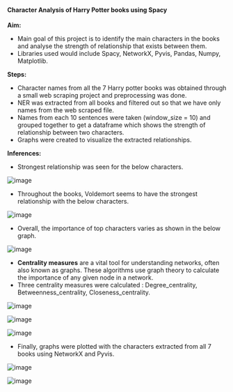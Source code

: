 #### Character Analysis of Harry Potter books using Spacy

**Aim:**
* Main goal of this project is to identify the main characters in the books and analyse the strength of relationship that exists between them.
* Libraries used would include Spacy, NetworkX, Pyvis, Pandas, Numpy, Matplotlib.

 **Steps:**
 * Character names from all the 7 Harry potter books was obtained through a small web scraping project and preprocessing was done.
 * NER was extracted from all books and filtered out so that we have only names from the web scraped file.
 * Names from each 10 sentences were taken (window_size = 10) and grouped together to get a dataframe which shows the strength of relationship between two characters.
 * Graphs were created to visualize the extracted relationships.

**Inferences:**
* Strongest relationship was seen for the below characters.

![image](https://github.com/sruthi004/Character-Analysis-of-Harry-Potter-books-using-Spacy/assets/98512121/0871cd9d-7198-49dc-8929-863dc3c953c9)

* Throughout the books, Voldemort seems to have the strongest relationship with the below characters.

![image](https://github.com/sruthi004/Character-Analysis-of-Harry-Potter-books-using-Spacy/assets/98512121/8a26980a-ae8b-46ec-8b36-7eaba276a4a7)

* Overall, the importance of top characters varies as shown in the below graph.

![image](https://github.com/sruthi004/Character-Analysis-of-Harry-Potter-books-using-Spacy/assets/98512121/af7ed68c-b5d2-4996-b425-1fdf741601f7)

* **Centrality measures** are a vital tool for understanding networks, often also known as graphs. These algorithms use graph theory to calculate the importance of any given node in a network.
* Three centrality measures were calculated : Degree_centrality, Betweenness_centrality, Closeness_centrality.

![image](https://github.com/sruthi004/Character-Analysis-of-Harry-Potter-books-using-Spacy/assets/98512121/50eb36a5-7893-4c0b-8185-9cf627c19c65)

![image](https://github.com/sruthi004/Character-Analysis-of-Harry-Potter-books-using-Spacy/assets/98512121/899686cc-3684-4cba-9b09-7ff35351010c)

![image](https://github.com/sruthi004/Character-Analysis-of-Harry-Potter-books-using-Spacy/assets/98512121/8ceb9ffb-0394-497e-b0bd-ff3d5c10c00a)

* Finally, graphs were plotted with the characters extracted from all 7 books using NetworkX and Pyvis.

![image](https://github.com/sruthi004/Character-Analysis-of-Harry-Potter-books-using-Spacy/assets/98512121/9ad3ee26-2330-4d83-b688-42eb9cfafc5c)

![image](https://github.com/sruthi004/Character-Analysis-of-Harry-Potter-books-using-Spacy/assets/98512121/36fd8ffc-30a4-4907-94c4-317cca852a3a)




